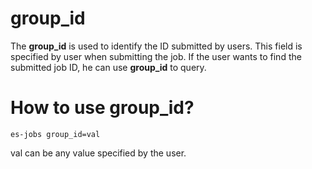 # group_id

The **group_id** is used to identify the ID submitted by users. 
This field is specified by user when submitting the job.
If the user wants to find the submitted job ID, he can use **group_id** to query.

# How to use group_id?

```
es-jobs group_id=val
```
val can be any value specified by the user.
